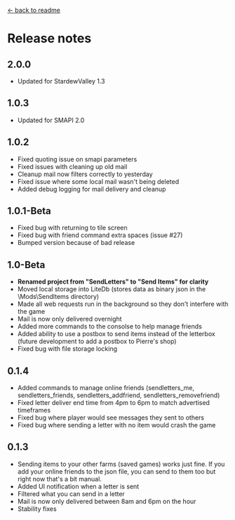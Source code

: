 ﻿[← back to readme](readme.md)

# Release notes
## 2.0.0
* Updated for StardewValley 1.3

## 1.0.3
* Updated for SMAPI 2.0

## 1.0.2
* Fixed quoting issue on smapi parameters
* Fixed issues with cleaning up old mail
* Cleanup mail now filters correctly to yesterday
* Fixed issue where some local mail wasn't being deleted
* Added debug logging for mail delivery and cleanup

## 1.0.1-Beta
* Fixed bug with returning to tile screen
* Fixed bug with friend command extra spaces (issue #27)
* Bumped version because of bad release

## 1.0-Beta
* **Renamed project from "SendLetters" to "Send Items" for clarity**
* Moved local storage into LiteDb (stores data as binary json in the \Mods\SendItems directory)
* Made all web requests run in the background so they don't interfere with the game
* Mail is now only delivered overnight
* Added more commands to the consolse to help manage friends
* Added ability to use a postbox to send items instead of the letterbox (future development to add a postbox to Pierre's shop)
* Fixed bug with file storage locking

## 0.1.4
* Added commands to manage online friends (sendletters_me, sendletters_friends, sendletters_addfriend, sendletters_removefriend)
* Fixed letter deliver end time from 4pm to 6pm to match advertised timeframes
* Fixed bug where player would see messages they sent to others
* Fixed bug where sending a letter with no item would crash the game

## 0.1.3
* Sending items to your other farms (saved games) works just fine. If you add your online friends to the json file, you can send to them too but right now that's a bit manual.
* Added UI notification when a letter is sent
* Filtered what you can send in a letter
* Mail is now only delivered between 8am and 6pm on the hour
* Stability fixes
